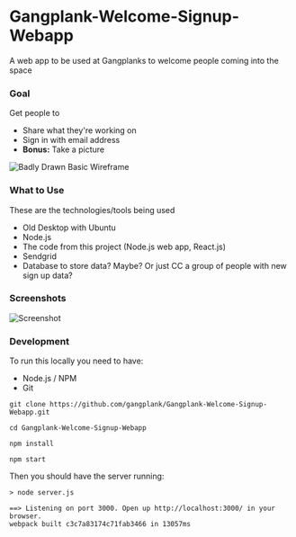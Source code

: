 # Gangplank-Welcome-Signup-Webapp
A web app to be used at Gangplanks to welcome people coming into the space

### Goal

Get people to
- Share what they're working on
- Sign in with email address
- **Bonus:** Take a picture

![Badly Drawn Basic Wireframe](https://s29.postimg.org/5dhblofrr/2017_01_11_12_56_09.jpg)

### What to Use

These are the technologies/tools being used

- Old Desktop with Ubuntu
- Node.js
- The code from this project (Node.js web app, React.js)
- Sendgrid
- Database to store data? Maybe? Or just CC a group of people with new sign up data?

### Screenshots

![Screenshot](https://s29.postimg.org/h7pat8hfr/Gangplank_Welcome_Signup_Webapp.png)


### Development

To run this locally you need to have:

- Node.js / NPM
- Git

```
git clone https://github.com/gangplank/Gangplank-Welcome-Signup-Webapp.git
```

```
cd Gangplank-Welcome-Signup-Webapp
```

```
npm install
```

```
npm start
```

Then you should have the server running:
```
> node server.js

==> Listening on port 3000. Open up http://localhost:3000/ in your browser.
webpack built c3c7a83174c71fab3466 in 13057ms

```
